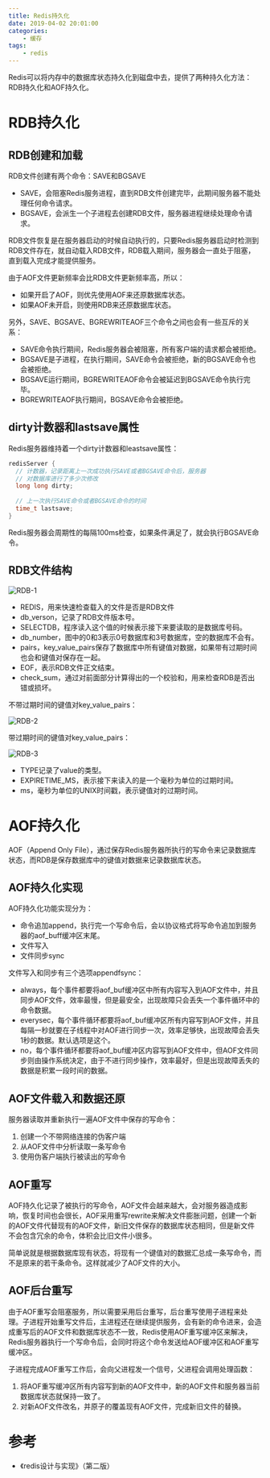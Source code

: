 ```yaml
---
title: Redis持久化
date: 2019-04-02 20:01:00
categories: 
	- 缓存
tags:
	- redis
---
```


Redis可以将内存中的数据库状态持久化到磁盘中去，提供了两种持久化方法：RDB持久化和AOF持久化。

<!--more-->

# RDB持久化

## RDB创建和加载

RDB文件创建有两个命令：SAVE和BGSAVE

- SAVE，会阻塞Redis服务进程，直到RDB文件创建完毕，此期间服务器不能处理任何命令请求。
- BGSAVE，会派生一个子进程去创建RDB文件，服务器进程继续处理命令请求。

RDB文件恢复是在服务器启动的时候自动执行的，只要Redis服务器启动时检测到RDB文件存在，就自动载入RDB文件，RDB载入期间，服务器会一直处于阻塞，直到载入完成才能提供服务。

由于AOF文件更新频率会比RDB文件更新频率高，所以：

- 如果开启了AOF，则优先使用AOF来还原数据库状态。
- 如果AOF未开启，则使用RDB来还原数据库状态。

另外，SAVE、BGSAVE、BGREWRITEAOF三个命令之间也会有一些互斥的关系：

- SAVE命令执行期间，Redis服务器会被阻塞，所有客户端的请求都会被拒绝。
- BGSAVE是子进程，在执行期间，SAVE命令会被拒绝，新的BGSAVE命令也会被拒绝。
- BGSAVE运行期间，BGREWRITEAOF命令会被延迟到BGSAVE命令执行完毕。
- BGREWRITEAOF执行期间，BGSAVE命令会被拒绝。

## dirty计数器和lastsave属性

Redis服务器维持着一个dirty计数器和leastsave属性：

```c
redisServer {
  // 计数器，记录距离上一次成功执行SAVE或者BGSAVE命令后，服务器
  // 对数据库进行了多少次修改
  long long dirty;
  
  // 上一次执行SAVE命令或者BGSAVE命令的时间
  time_t lastsave;
}
```

Redis服务器会周期性的每隔100ms检查，如果条件满足了，就会执行BGSAVE命令。

## RDB文件结构

![RDB-1](RDB-1.png)

- REDIS，用来快速检查载入的文件是否是RDB文件
- db_verson，记录了RDB文件版本号。
- SELECTDB，程序读入这个值的时候表示接下来要读取的是数据库号码。
- db_number，图中的0和3表示0号数据库和3号数据库，空的数据库不会有。
- pairs，key_value_pairs保存了数据库中所有键值对数据，如果带有过期时间也会和键值对保存在一起。
- EOF，表示RDB文件正文结束。
- check_sum，通过对前面部分计算得出的一个校验和，用来检查RDB是否出错或损坏。

不带过期时间的键值对key_value_pairs：

![RDB-2](RDB-2.png)

带过期时间的键值对key_value_pairs：

![RDB-3](RDB-3.png)

- TYPE记录了value的类型。
- EXPIRETIME_MS，表示接下来读入的是一个毫秒为单位的过期时间。
- ms，毫秒为单位的UNIX时间戳，表示键值对的过期时间。

# AOF持久化

AOF（Append Only File），通过保存Redis服务器所执行的写命令来记录数据库状态，而RDB是保存数据库中的键值对数据来记录数据库状态。

## AOF持久化实现

AOF持久化功能实现分为：

- 命令追加append，执行完一个写命令后，会以协议格式将写命令追加到服务器的aof_buff缓冲区末尾。
- 文件写入
- 文件同步sync

文件写入和同步有三个选项appendfsync：

- always，每个事件都要将aof_buf缓冲区中所有内容写入到AOF文件中，并且同步AOF文件，效率最慢，但是最安全，出现故障只会丢失一个事件循环中的命令数据。
- everysec，每个事件循环都要将aof_buf缓冲区所有内容写到AOF文件，并且每隔一秒就要在子线程中对AOF进行同步一次，效率足够快，出现故障会丢失1秒的数据。默认选项是这个。
- no，每个事件循环都要将aof_buf缓冲区内容写到AOF文件中，但AOF文件同步则由操作系统决定，由于不进行同步操作，效率最好，但是出现故障丢失的数据是积累一段时间的数据。

## AOF文件载入和数据还原

服务器读取并重新执行一遍AOF文件中保存的写命令：

1. 创建一个不带网络连接的伪客户端
2. 从AOF文件中分析读取一条写命令
3. 使用伪客户端执行被读出的写命令

## AOF重写

AOF持久化记录了被执行的写命令，AOF文件会越来越大，会对服务器造成影响，恢复时间也会很长，AOF采用重写rewrite来解决文件膨胀问题，创建一个新的AOF文件代替现有的AOF文件，新旧文件保存的数据库状态相同，但是新文件不会包含冗余的命令，体积会比旧文件小很多。

简单说就是根据数据库现有状态，将现有一个键值对的数据汇总成一条写命令，而不是原来的若干条命令。这样就减少了AOF文件的大小。

## AOF后台重写

由于AOF重写会阻塞服务，所以需要采用后台重写，后台重写使用子进程来处理。子进程开始重写文件后，主进程还在继续提供服务，会有新的命令进来，会造成重写后的AOF文件和数据库状态不一致，Redis使用AOF重写缓冲区来解决，Redis服务器执行一个写命令后，会同时将这个命令发送给AOF缓冲区和AOF重写缓冲区。

子进程完成AOF重写工作后，会向父进程发一个信号，父进程会调用处理函数：

1. 将AOF重写缓冲区所有内容写到新的AOF文件中，新的AOF文件和服务器当前数据库状态就保持一致了。
2. 对新AOF文件改名，并原子的覆盖现有AOF文件，完成新旧文件的替换。

# 参考

- 《redis设计与实现》（第二版）